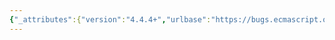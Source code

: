 ```yaml
---
{"_attributes":{"version":"4.4.4+","urlbase":"https://bugs.ecmascript.org/","maintainer":"dherman@mozilla.com"},"bug":{"bug_id":1349,"creation_ts":"2013-03-18 16:19:00 -0700","short_desc":"10.5.3: \"emptyList\"","delta_ts":"2013-05-14 18:13:13 -0700","product":"Draft for 6th Edition","component":"editorial issue","version":"Rev 14: March 8, 2013 Draft","rep_platform":"All","op_sys":"All","bug_status":"RESOLVED","resolution":"FIXED","priority":"Normal","bug_severity":"minor","everconfirmed":true,"reporter":{"uid":"jmdyck","name":"Michael Dyck"},"assigned_to":{"uid":"allen","name":"Allen Wirfs-Brock"},"long_desc":[{"commentid":3495,"comment_count":0,"who":{"uid":"jmdyck","name":"Michael Dyck"},"bug_when":"2013-03-18 16:19:36 -0700","thetext":"In 10.5.3 \"Function Declaration Instantiation\",\nstep 6 says:\n    Let functionsToInitialize be an emptyList.\n\nChange the last word to \"empty List\"."},{"commentid":3762,"comment_count":1,"who":{"uid":"allen","name":"Allen Wirfs-Brock"},"bug_when":"2013-05-12 14:32:32 -0700","thetext":"fixed in rev15 editor's draft"},{"commentid":3885,"comment_count":2,"who":{"uid":"allen","name":"Allen Wirfs-Brock"},"bug_when":"2013-05-14 18:13:13 -0700","thetext":"resolved in rev 15, May 14, 2013 draft"}]}}
---
```

